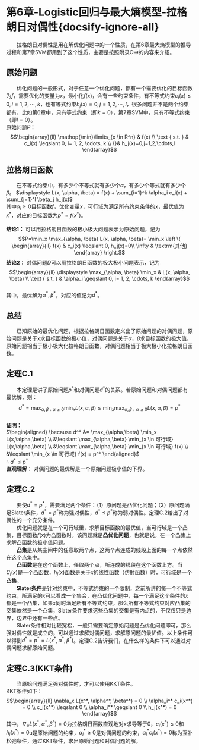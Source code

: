 ﻿# 第6章-Logistic回归与最大熵模型-拉格朗日对偶性{docsify-ignore-all}
&emsp;&emsp;拉格朗日对偶性是用在解优化问题中的一个性质，在第6章最大熵模型的推导过程和第7章SVM都用到了这个性质，主要是按照附录C中的内容来介绍。

## 原始问题
&emsp;&emsp;优化问题的一般形式，对于任意一个优化问题，都有一个需要优化的目标函数为$f$，需要优化的变量为$x$，最小化$f(x)$，会有一些约束条件，有不等式约束$c_i(x) \leqslant 0, i= 1, 2, \cdots, k$，也有等式约束$h_j(x)=0,j=1,2,\cdots,l$，很多问题并不是两个约束都有，比如第6章中，只有等式约束（即$k=0$），第7章SVM中，只有不等式约束（即$l=0$）。  
原始问题$P$：$$\begin{array}{ll}
\mathop{\min}\limits_{x \in R^n} & f(x) \\ 
\text { s.t. } & c_i(x) \leqslant 0, i= 1, 2, \cdots, k \\ 
{}& h_j(x)=0,j=1,2,\cdots,l
\end{array}$$  

## 拉格朗日函数
&emsp;&emsp;在不等式约束中，有多少个不等式就有多少个$\alpha$，有多少个等式就有多少个$\beta$。
$\displaystyle L(x, \alpha, \beta) = f(x) + \sum_{i=1}^k \alpha_i c_i(x) + \sum_{j=1}^l \beta_j h_j(x)$  
其中$\alpha_i \geqslant 0$目标函数$f$，优化变量$x$，可行域为满足所有约束条件的$x$，最优值为$x^*$，对应的目标函数为$p^*=f(x^*)$。</br>    
**结论1：** 可以用拉格朗日函数的极小极大问题表示为原始问题，记为$$P=\min_x \max_{\alpha, \beta} L(x, \alpha, \beta)= \min_x \left \{ \begin{array}{ll} f(x) & c_i(x) \leqslant 0, h_j(x)=0\\
\infty & \textrm{其他}
\end{array}  \right.$$
**结论2：** 对偶问题$D$可以用拉格朗日函数的极大极小问题表示，记为$$\begin{array}{ll}
\displaystyle \max_{\alpha, \beta} \min_x & L(x, \alpha, \beta) \\ 
\text { s.t. } & \alpha_i \geqslant 0, i= 1, 2, \cdots, k
\end{array}$$  
其中，最优解为$\alpha^*,\beta^*$，对应的值记为$d^*$。

## 总结
&emsp;&emsp;已知原始的最优化问题，根据拉格朗日函数定义出了原始问题的对偶问题，原始问题是关于$x$求目标函数的极小值，对偶问题是关于$\alpha，\beta$求目标函数的极大值，原始问题相当于极小极大化拉格朗日函数，对偶问题相当于极大极小化拉格朗日函数。

## 定理C.1
&emsp;&emsp;本定理是讲了原始问题$p^*$和对偶问题$d^*$的关系。若原始问题和对偶问题都有最优解，则：$$d^*=\max_{\alpha,\beta:\alpha \geqslant 0} \min_x L(x,\alpha,\beta) \leqslant \min_x \max_{\alpha,\beta:\alpha \geqslant 0} L(x, \alpha,\beta) = p^*$$  
**证明：**  
$\begin{aligned} \because d^*
&= \max_{\alpha,\beta} \min_x L(x,\alpha,\beta) \\ 
&\leqslant \max_{\alpha,\beta} \min_{x \in 可行域} L(x,\alpha,\beta) \\
&\leqslant \max_{\alpha,\beta} \min_{x \in 可行域} f(x) \\
&\leqslant \min_{x \in 可行域} f(x) = p^*
\end{aligned}$  
$\therefore d^* \leqslant p^*$  
**直观理解：**  对偶问题的最优解是一个原始问题极小值的下界。  

## 定理C.2  
&emsp;&emsp;要使$d^*=p^*$，需要满足两个条件：（1）原问题是凸优化问题；（2）原问题满足Slater条件，$d^*=p^*$称为强对偶性，$d^* \leqslant p^*$称为弱对偶性。定理C.2给出了对偶性的一个充分条件。  
&emsp;&emsp;优化问题就是在一个可行域里，求解目标函数的最优值，当可行域是一个凸集，目标函数$f(x)$为凸函数时，该问题就是**凸优化问题**，也就是说，在一个凸集上求解凸函数的极小值问题。  
&emsp;&emsp;**凸集**是从某空间中的任意取两个点，这两个点连成的线段上面的每一个点依然在这个点集中。  
&emsp;&emsp;**凸函数**是在这个函数上，任取两个点，所连成的线段在这个函数上方。当$C_i(x)$是一个凸函数，$h_j(x)$函数是关于$x$的线性函数（仿射函数）时，可行域是一个**凸集**。  
&emsp;&emsp;**Slater条件**是针对约束中，不等式约束的一个限制，之前所讲的每一个不等式约束，所满足的$x$可以看成一个集合，在凸优化问题中，每一个满足这个条件的$x$都是一个凸集，如果$x$同时满足所有不等式约束，那么所有不等式约束对应凸集的交集依然是一个凸集，Slater条件要求这些凸集的交集是有内点的，不仅仅只是边界，边界中还有一些点。  
&emsp;&emsp;Slater条件相对比较宽松，一般只需要确定原始问题是凸优化问题即可，那么强对偶性就是成立的，可以通过求解对偶问题，求解原问题的最优值。以上条件可以得到$d^*=p^*=L(x^*,\alpha^*,\beta^*)$。定理C.2告诉我们，在什么样的条件下可以通过对偶问题求解原始问题。  

## 定理C.3(KKT条件)
&emsp;&emsp;当原始问题满足强对偶性时，才可以使用KKT条件。  
KKT条件如下：$$\begin{array}{ll} 
\nabla_x L(x^*, \alpha^*, \beta^*) = 0 \\
\alpha_i^* c_i(x^*) = 0 \\
c_i(x^*) \leqslant 0 \\
\alpha_i^* \geqslant 0 \\
h_j(x^*) = 0
\end{array}$$
其中，$\nabla_x L(x^*, \alpha^*, \beta^*) = 0$为拉格朗日函数直观地对$x$求导等于0，$c_i(x^*) \leqslant 0$和$h_j(x^*) = 0$u是原始问题的约束，$\alpha_i^* \geqslant 0$是对偶问题的约束，$\alpha_i^* c_i(x^*) = 0$称为互补松弛条件，通过KKT条件，求出原始问题和对偶问题的解。